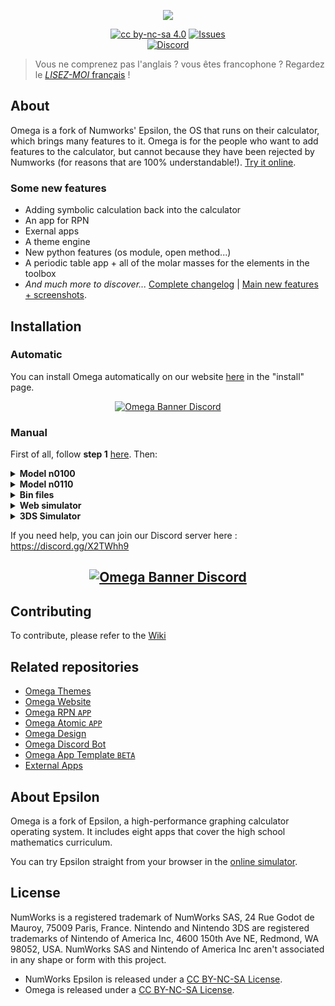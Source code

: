 <p align="center"><img src="https://user-images.githubusercontent.com/12123721/160276449-891ac0fe-0034-45b0-b43f-0fcc81826dc0.png" /></p>

<p align="center">
  <a href="https://creativecommons.org/licenses/by-nc-sa/4.0/"><img alt="cc by-nc-sa 4.0" src="https://img.shields.io/badge/License-CC%20BY--NC--SA%204.0-525252.svg?labelColor=292929&logo=creative%20commons&style=for-the-badge" /></a>
  <a href="https://github.com/Omega-Numworks/Omega/issues"><img alt="Issues" src="https://img.shields.io/github/issues/Omega-Numworks/Omega.svg?labelColor=292929&logo=git&style=for-the-badge" /></a>
  <br/>
  <a href="https://discord.gg/X2TWhh9"><img alt="Discord" src="https://img.shields.io/discord/663420259851567114?color=blue&labelColor=292929&label=chat%20-%20discord&logo=discord&style=for-the-badge" /></a>
</p>

> Vous ne comprenez pas l'anglais ? vous êtes francophone ? Regardez le [*LISEZ-MOI* français](./README.fr.md) !

## About

Omega is a fork of Numworks' Epsilon, the OS that runs on their calculator, which brings many features to it. Omega is for the people who want to add features to the calculator, but cannot because they have been rejected by Numworks (for reasons that are 100% understandable!). [Try it online](https://getomega.web.app/simulator).

### Some new features
- Adding symbolic calculation back into the calculator
- An app for RPN
- Exernal apps
- A theme engine
- New python features (os module, open method...)
- A periodic table app + all of the molar masses for the elements in the toolbox
- *And much more to discover...* [Complete changelog](https://github.com/Omega-Numworks/Omega/wiki/Changelog) | [Main new features + screenshots](https://github.com/Omega-Numworks/Omega/wiki/Main-features).

## Installation

### Automatic

You can install Omega automatically on our website [here](https://getomega.web.app/) in the "install" page.

<a href="https://getomega.web.app"><p align="center"><img alt="Omega Banner Discord" src="https://user-images.githubusercontent.com/12123721/86352956-e9000480-bc66-11ea-82b7-79fd7e56fa27.png" /></p></a>

### Manual

First of all, follow **step 1** [here](https://www.numworks.com/resources/engineering/software/build/). Then:

<details>
  <summary><b>Model n0100</b></summary>

(note: you can change the `EPSILON_I18N=en` flag to `fr`, `nl`, `pt`, `it`, `de`, `es` or `hu`).

```bash
git clone --recursive https://github.com/Omega-Numworks/Omega.git
cd Omega
git checkout omega-master
make MODEL=n0100 clean
make MODEL=n0100 EPSILON_I18N=en OMEGA_USERNAME="{Your name, max 15 characters}" -j4
make MODEL=n0100 epsilon_flash
```

Important: Don't forget the `--recursive` tag, because Omega relies on submodules.
Also, you can change the number of processes that run in parallel during the build by changing the value of the `-j` flag.
  
</details>

<details>
  <summary><b>Model n0110</b></summary>

```bash
git clone --recursive https://github.com/Omega-Numworks/Omega.git
cd Omega
git checkout omega-master
make clean
make OMEGA_USERNAME="{Your name, max 15 characters}" -j4
make epsilon_flash
```

Important: Don't forget the `--recursive` tag, because Omega relies on submodules.
Also, you can change the number of processes that run in parallel during the build by changing the value of the `-j` flag.
  
</details>

<details>
  <summary><b>Bin files</b></summary>
  
These can be used to distribute Omega (so that it can be flashed by anyone with [Webdfu_Numworks](https://ti-planet.github.io/webdfu_numworks/)).

```bash
git clone --recursive https://github.com/Omega-Numworks/Omega.git
cd Omega
git checkout omega-master
make clean
make MODEL=n0100 OMEGA_USERNAME="" -j8
make MODEL=n0100 OMEGA_USERNAME="" binpack -j8
make OMEGA_USERNAME="" -j8
make OMEGA_USERNAME="" binpack -j8
```

Important: Don't forget the `--recursive` tag, because Omega relies on submodules.
Also, you can change the number of processes that run in parallel during the build by changing the value of the `-j` flag.
  
</details>

<details>
  <summary><b>Web simulator</b></summary>
  
First, install emsdk :

```bash
git clone https://github.com/emscripten-core/emsdk.git
cd emsdk
./emsdk install latest-fastcomp
./emsdk activate latest-fastcomp
source emsdk_env.sh
```

Then, compile Omega :

```bash
git clone --recursive https://github.com/Omega-Numworks/Omega.git
cd Omega
git checkout omega-master
make clean
make PLATFORM=simulator TARGET=web OMEGA_USERNAME="{Your name, max 15 characters}" -j4
```

The simulator is now in `output/release/simulator/web/simulator.zip`

Important: Don't forget the `--recursive` tag, because Omega relies on submodules.
Also, you can change the number of processes that run in parallel during the build by changing the value of the `-j` flag.

</details>

<details>
  <summary><b>3DS Simulator</b></summary>
  
You need devkitPro and devkitARM installed and in your path (instructions [here](https://devkitpro.org/wiki/Getting_Started))

```bash
git clone --recursive https://github.com/Omega-Numworks/Omega.git
cd Omega
git checkout --recursive omega-dev
make PLATFORM=simulator TARGET=3ds -j
```
You can then put epsilon.3dsx on a SD card to run it from the HBC or use 3dslink to launch it over the network:

```bash
3dslink output/release/simulator/3ds/epsilon.3dsx -a <3DS' IP ADDRESS>
```

</details>

If you need help, you can join our Discord server here : https://discord.gg/X2TWhh9

<a href="https://discord.gg/X2TWhh9"><p align="center"><img alt="Omega Banner Discord" src="https://user-images.githubusercontent.com/12123721/86287349-54ef5800-bbe8-11ea-80c1-34eb1f93eebd.png" /></p></a>
---

## Contributing

To contribute, please refer to the [Wiki](https://github.com/Omega-Numworks/Omega/wiki/Contributing)

## Related repositories

* [Omega Themes](https://github.com/Omega-Numworks/Omega-Themes)
* [Omega Website](https://github.com/Omega-Numworks/Omega-Website)
* [Omega RPN `APP`](https://github.com/Omega-Numworks/Omega-RPN)
* [Omega Atomic `APP`](https://github.com/Omega-Numworks/Omega-Atomic)
* [Omega Design](https://github.com/Omega-Numworks/Omega-Design)
* [Omega Discord Bot](https://github.com/Omega-Numworks/Omega-Discord-Bot)
* [Omega App Template `BETA`](https://github.com/Omega-Numworks/Omega-App-Template)
* [External Apps](https://github.com/Omega-Numworks/External-Apps)

## About Epsilon

Omega is a fork of Epsilon, a high-performance graphing calculator operating system. It includes eight apps that cover the high school mathematics curriculum.

You can try Epsilon straight from your browser in the [online simulator](https://www.numworks.com/simulator/).

## License

NumWorks is a registered trademark of NumWorks SAS, 24 Rue Godot de Mauroy, 75009 Paris, France.
Nintendo and Nintendo 3DS are registered trademarks of Nintendo of America Inc, 4600 150th Ave NE, Redmond, WA 98052, USA.
NumWorks SAS and Nintendo of America Inc aren't associated in any shape or form with this project.

* NumWorks Epsilon is released under a [CC BY-NC-SA License](https://creativecommons.org/licenses/by-nc-sa/4.0/legalcode).
* Omega is released under a [CC BY-NC-SA License](https://creativecommons.org/licenses/by-nc-sa/4.0/legalcode).
